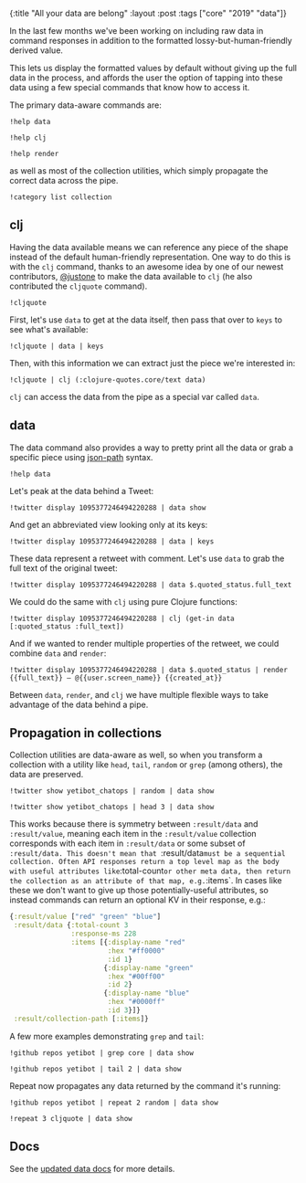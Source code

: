 {:title "All your data are belong"
 :layout :post
 :tags  ["core" "2019" "data"]}

In the last few months we've been working on including raw data in command
responses in addition to the formatted lossy-but-human-friendly derived value.

This lets us display the formatted values by default without giving up the full
data in the process, and affords the user the option of tapping into these data
using a few special commands that know how to access it.

The primary data-aware commands are:

```yetibot
!help data
```

```yetibot
!help clj
```

```yetibot
!help render
```

as well as most of the collection utilities, which simply propagate the correct
data across the pipe.

```yetibot
!category list collection
```

## clj

Having the data available means we can reference any piece of the shape instead
of the default human-friendly representation. One way to do this is with the
`clj` command, thanks to an awesome idea by one of our newest contributors,
[@justone](https://github.com/justone) to make the data available to `clj` (he
also contributed the `cljquote` command).

```yetibot
!cljquote
```

First, let's use `data` to get at the data itself, then pass that over to `keys`
to see what's available:

```yetibot
!cljquote | data | keys
```

Then, with this information we can extract just the piece we're interested in:


```yetibot
!cljquote | clj (:clojure-quotes.core/text data)
```

`clj` can access the data from the pipe as a special var called `data`.

## data

The data command also provides a way to pretty print all the data or grab a
specific piece using [json-path](https://goessner.net/articles/JsonPath/)
syntax.

```yetibot
!help data
```

Let's peak at the data behind a Tweet:

```yetibot
!twitter display 1095377246494220288 | data show
```

And get an abbreviated view looking only at its keys:

```yetibot
!twitter display 1095377246494220288 | data | keys
```

These data represent a retweet with comment. Let's use `data` to grab the
full text of the original tweet:

```yetibot
!twitter display 1095377246494220288 | data $.quoted_status.full_text
```

We could do the same with `clj` using pure Clojure functions:

```yetibot
!twitter display 1095377246494220288 | clj (get-in data [:quoted_status :full_text])
```

And if we wanted to render multiple properties of the retweet, we could combine
`data` and `render`:

```yetibot
!twitter display 1095377246494220288 | data $.quoted_status | render {{full_text}} – @{{user.screen_name}} {{created_at}}
```

Between `data`, `render`, and `clj` we have multiple flexible ways to take
advantage of the data behind a pipe.

## Propagation in collections

Collection utilities are data-aware as well, so when you transform a collection
with a utility like `head`, `tail`, `random` or `grep` (among others), the data
are preserved.

```yetibot
!twitter show yetibot_chatops | random | data show
```

```yetibot
!twitter show yetibot_chatops | head 3 | data show
```

This works because there is symmetry between `:result/data` and `:result/value`,
meaning each item in the `:result/value` collection corresponds with each item
in `:result/data` or some subset of `:result/data. This doesn't mean that
`:result/data` must be a sequential collection. Often API responses return a top
level map as the body with useful attributes like `:total-count` or other meta
data, then return the collection as an attribute of that map, e.g. `:items`. In
cases like these we don't want to give up those potentially-useful attributes,
so instead commands can return an optional KV in their response,
e.g.:

```clojure
{:result/value ["red" "green" "blue"]
 :result/data {:total-count 3
               :response-ms 228
               :items [{:display-name "red"
                        :hex "#ff0000"
                        :id 1}
                       {:display-name "green"
                        :hex "#00ff00"
                        :id 2}
                       {:display-name "blue"
                        :hex "#0000ff"
                        :id 3}]}
 :result/collection-path [:items]}
```

A few more examples demonstrating `grep` and `tail`:

```yetibot
!github repos yetibot | grep core | data show
```

```yetibot
!github repos yetibot | tail 2 | data show
```

Repeat now propagates any data returned by the command it's running:

```yetibot
!github repos yetibot | repeat 2 random | data show
```

```yetibot
!repeat 3 cljquote | data show
```


## Docs

See the [updated data docs](https://yetibot.com/user-guide#data) for more details.
